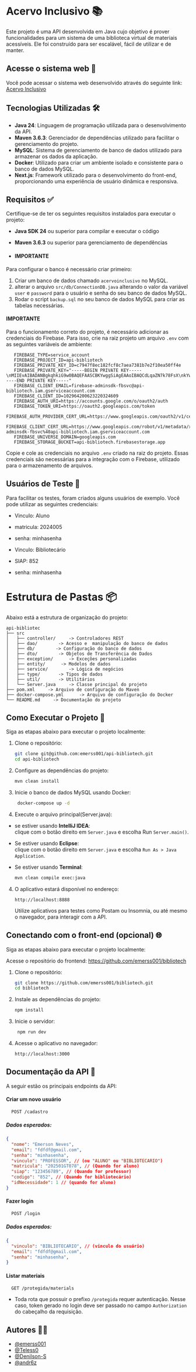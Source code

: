 # Acervo Inclusivo 📚

Este projeto é uma API desenvolvida em Java cujo objetivo é prover funcionalidades para um sistema de uma biblioteca virtual de materiais acessíveis. Ele foi construído para ser escalável, fácil de utilizar e de manter.

## Acesse o sistema web 🚀
Você pode acessar o sistema web desenvolvido através do seguinte link: [Acervo Inclusivo](https://bibliotech-indol.vercel.app/)

## Tecnologias Utilizadas 🛠️
- **Java 24**: Linguagem de programação utilizada para o desenvolvimento da API.
- **Maven 3.6.3**: Gerenciador de dependências utilizado para facilitar o gerenciamento do projeto.
- **MySQL**: Sistema de gerenciamento de banco de dados utilizado para armazenar os dados da aplicação.
- **Docker**: Utilizado para criar um ambiente isolado e consistente para o banco de dados MySQL.
- **Next.js**: Framework utilizado para o desenvolvimento do front-end, proporcionando uma experiência de usuário dinâmica e responsiva.

## Requisitos ✅

Certifique-se de ter os seguintes requisitos instalados para executar o projeto:
- **Java SDK 24** ou superior para compilar e executar o código
- **Maven 3.6.3** ou superior para gerenciamento de dependências

- #### IMPORTANTE
Para configurar o banco é necessário criar primeiro:
1. Criar um banco de dados chamado `acervoinclusivo` no MySQL.
2. alterar o arquivo `src/db/ConnectionDB.java` alterando o valor da variável `user` e `password` para o usuário e senha do seu banco de dados MySQL.
3. Rodar o script `backup.sql` no seu banco de dados MySQL para criar as tabelas necessárias.

#### IMPORTANTE
Para o funcionamento correto do projeto, é necessário adicionar as credenciais do Firebase. Para isso, crie na raiz projeto um arquivo `.env` com as seguintes variáveis de ambiente:

```dotenv
   FIREBASE_TYPE=service_account
   FIREBASE_PROJECT_ID=api-bibliotech
   FIREBASE_PRIVATE_KEY_ID=c7947f8ec182fcf8c7aea7381b7e2f10ea50ff4e
   FIREBASE_PRIVATE_KEY="-----BEGIN PRIVATE KEY-----\nMIIEvAIBADANBgkqhkiG9w0BAQEFAASCBKYwggSiAgEAAoIBAQCdLqaZN7k78FsX\nkYwfCQRRs3rBMzBqMXMCSgfiR6UilTcQbNqkhWfPIf9Kcvrkkuy78zZDBYy0ASqf\nPgDd0fMdpztVuOAgfdMnz+MCRjpavVwe4lZZQIbTDl911KzXT40Yvu91Y+GGX+1l\n0eLtfRpgktyqAGcbK+KMrCjzeqmCN1Z54pw8djptCK1/q3zCvoaabh7ry76xegUH\nFdwdrxJMvJHiqdCrM20jakzXUYlqt/rZEMkjk4LtbszAN5pJA3zIGCAxM0b6UHoU\nfsQ+3Vj+j1Bfxuc4LP15sX3ek+OD3h84St3wmnc836p2WbpczDut225HWQmq1Tkm\nAVfMqNbtAgMBAAECggEAA0UDZ6gCVSYaivq21rVuDtIEMW0iam8VZJyMHe+eFoJS\nlyegg7AXuPYM1KxgHi2VOZKlVA8TPnJQw+e7BmI1463FHPMfzGU5pXgcUYGK+LS8\nLBNKtwgR1eWUZEPUhZUMyxE7s24stIodytKrHQQPbqdXajzgaC8JQyJYprnsOT5r\nlqr4l2Spi4Enp0FVslUhjphPTgsYdDo+H6Q1wCncnNv6QCRxJXi0bAIrWvzv4aFo\n1WnEasmJ7/0xnitgzIj8aT6Ol1+ad5Z/B4YvJo8PE9iSG1hMqxB5pdXvsBfrBFi+\nYZWRPNG+86ZAG++I069/S/P42v4YMQYtPmz9qcSZeQKBgQDQ2/4VOvjnP24h+KC+\naA5CCCFgOEPimeDZhWHrqnZM/eb9DVrAbgVsFZM17rgwA1FsQPUJqZ8pfumD7TPp\nuhJB2e45DcH8vScxr0FqH++8Ms2srKf0neK6d9ckHuTxwABlMpI3u20hY/G0VNiN\n6/brGSscMGZLtUIVAryFuX61eQKBgQDAqLnl6ROc2mBxQRf913VG1FTutVVYfK83\nQ9vFMGVFbkWHSkOB3bfcBSNPNwnzqGn9qAEdN/SuxoVbuPW0nLDsZG2he5Je0ARo\nXL/IrnOemQa08ef4fyDEnY8jPPbMiJ4SOG7t9qWz2qzwUk1XlyC24woGUwyfO+Dt\nqRHR4qqUFQKBgBPWoZbAqD3G354ocJRFa/1HqmvqTEBs31ep/LgW0+/SOiuVJiab\nDLbMgdQgnawp1IUU0nGdg/m8DVAzqrerrepFWgRfUyq/iMaGYA9Fg078AF9Dcxyg\nFpYhpfTPXm28EA2MtSjIC8CdLqszV/J7FFQWaurdigns6J74SJHnIar5AoGACpd8\nGOK2fFIZKUDN49u7i9hSjwkTFxlLvLsTUwT1HFsSoXx4t6QL3qG9rjY1atrgcNyS\nqxuPbShm3oMNpw9SPrzKti0IAARpqZ8nwA2vN5HsJ3iBK0057PVIkERiwR3lqtTF\nbHm55GhqR5AOxnj9iHB09aINOJffJtG7tBFFFX0CgYB2cKIPJ/6L9tH/fYiDEuQg\nh6pRjLccBXstJXxIjDVB317pbfg/RvVgUku522tqItU+CbwIgz7PNUnNhzyU/zKk\ny3KF+4yF0BoNyHCrFn2EQcPbAaxLDsNOidLbyLWQyEuw1FtVNqPmp/M3nPNVyW1A\npY/SXdOHJOWBxu1Y36bE0w==\n-----END PRIVATE KEY-----"
   FIREBASE_CLIENT_EMAIL=firebase-adminsdk-fbsvc@api-bibliotech.iam.gserviceaccount.com
   FIREBASE_CLIENT_ID=102964200623220324609
   FIREBASE_AUTH_URI=https://accounts.google.com/o/oauth2/auth
   FIREBASE_TOKEN_URI=https://oauth2.googleapis.com/token
   FIREBASE_AUTH_PROVIDER_CERT_URL=https://www.googleapis.com/oauth2/v1/certs
   FIREBASE_CLIENT_CERT_URL=https://www.googleapis.com/robot/v1/metadata/x509/firebase-adminsdk-fbsvc%40api-bibliotech.iam.gserviceaccount.com
   FIREBASE_UNIVERSE_DOMAIN=googleapis.com
   FIREBASE_STORAGE_BUCKET=api-bibliotech.firebasestorage.app
```

Copie e cole as credenciais no arquivo `.env` criado na raiz do projeto. Essas credenciais são necessárias para a integração com o Firebase, utilizado para o armazenamento de arquivos.
   
## Usuários de Teste 👤
Para facilitar os testes, foram criados alguns usuários de exemplo. Você pode utilizar as seguintes credenciais:

- Vinculo: Aluno
- matricula: 2024005
- senha: minhasenha


- Vinculo: Bibliotecário
- SIAP: 852
- senha: minhasenha

# Estrutura de Pastas 📦

Abaixo está a estrutura de organização do projeto:

```
api-bibliotec
├── src
│   ├── controller/     -> Controladores REST
│   ├── dao/        -> Acesso e  manipulação do banco de dados
│   ├── db/        -> Configuração do banco de dados
│   ├── dto/        -> Objetos de Transferência de Dados
│   ├── exception/      -> Exceções personalizadas
│   ├── entity/      -> Modelos de dados
│   ├── service/        -> Lógica de negócios
│   ├── type/       -> Tipos de dados
│   ├── util/       -> Utilitários
│   └── Server.java     -> Classe principal do projeto
├── pom.xml     -> Arquivo de configuração do Maven
├── docker-compose.yml      -> Arquivo de configuração do Docker
└── README.md     -> Documentação do projeto
```


## Como Executar o Projeto 🚀
Siga as etapas abaixo para executar o projeto localmente:

1. Clone o repositório:
    ```bash
    git clone git@github.com:emerss001/api-bibliotech.git
    cd api-bibliotech
    ```

2. Configure as dependências do projeto:
   ```bash
   mvn clean install
   ```

3. Inicie o banco de dados MySQL usando Docker:
   ```bash
    docker-compose up -d
    ```
4. Execute o arquivo principal(Server.java):
- se estiver usando **IntelliJ IDEA**:  
  clique com o botão direito em ```Server.java``` e escolha Run ```Server.main()```.


- Se estiver usando **Eclipse**:  
  clique com o botão direito em ```Server.java``` e escolha ```Run As > Java Application```.


- Se estiver usando **Terminal**:
    ```bash
    mvn clean compile exec:java
    ```


4. O aplicativo estará disponível no endereço:
   ```
   http://localhost:8888
   ```
    Utilize aplicativos para testes como Postam ou Insomnia, ou até mesmo o navegador, para interagir com a API.

## Conectando com o front-end (opcional) 🌐
Siga as etapas abaixo para executar o projeto localmente:

Acesse o repositório do frontend: https://github.com/emerss001/bibliotech

1. Clone o repositório:
    ```bash
    git clone https://github.com/emerss001/bibliotech.git
    cd bibliotech
    ```
2. Instale as dependências do projeto:
   ```bash
   npm install
   ```
3. Inicie o servidor:
   ```bash
    npm run dev
    ```
4. Acesse o aplicativo no navegador:
   ```
   http://localhost:3000
   ```



## Documentação da API 📖
A seguir estão os principais endpoints da API:

#### Criar um novo usuário

```
  POST /cadastro
```
##### Dados esperados:
```json lines
{
  "nome": "Emerson Neves",
  "email": "fdfdf@gmail.com",
  "senha": "minhasenha",
  "vinculo": "PROFESSOR", // (ou "ALUNO" ou "BIBLIOTECARIO")
  "matricula": "202501GT078", // (Quando for aluno)
  "siap": "123456789", // (Quando for professor)
  "codigo": "852", // (Quando for bibliotecário)
  "idNecessidade": 1 // (quando for aluno)
}
```

#### Fazer login

```
  POST /login
```
##### Dados esperados:
```json lines
{
  "vinculo": "BIBLIOTECARIO", // (vinculo do usuário)
  "email": "fdfdf@gmail.com",
  "senha": "minhasenha",
}
```

#### Listar materiais 

```
  GET /protegida/materials
```
- Toda rota que possuir o prefixo `/protegida` requer autenticação. Nesse caso, token gerado no login deve ser passado no campo `Authorization` do cabeçalho da requisição.

## Autores 👨‍💻
- [@emerss001](https://github.com/emerss001)
- [@Teless0](https://github.com/Teless0)
- [@Denilson-S](https://github.com/Denilson-S)
- [@andr6z](https://github.com/andr6z)    

